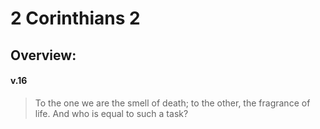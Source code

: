 # 2 Corinthians 2

## Overview:


#### v.16
>To the one we are the smell of death; to the other, the fragrance of life. And who is equal to such a task?

